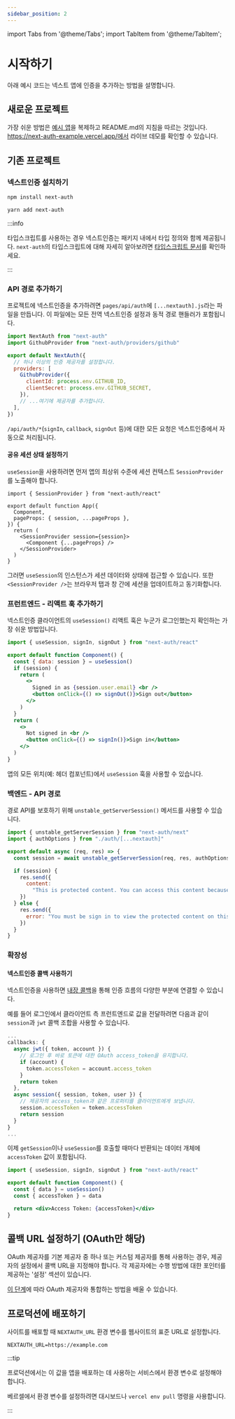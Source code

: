 ```yaml
---
sidebar_position: 2
---
```


import Tabs from '@theme/Tabs';
import TabItem from '@theme/TabItem';

# 시작하기

아래 예시 코드는 넥스트 앱에 인증을 추가하는 방법을 설명합니다.

## 새로운 프로젝트

가장 쉬운 방법은 [예시 앱](https://github.com/nextauthjs/next-auth-example)을 복제하고 README.md의 지침을 따르는 것입니다. https://next-auth-example.vercel.app/에서 라이브 데모를 확인할 수 있습니다.

## 기존 프로젝트

### 넥스트인증 설치하기

<Tabs groupId="package-manager">
  <TabItem value="npm" label="npm" default>

```bash
npm install next-auth
```

  </TabItem>
  <TabItem value="yarn" label="Yarn">

```bash
yarn add next-auth
```

  </TabItem>
</Tabs>

:::info

타입스크립트를 사용하는 경우 넥스트인증는 패키지 내에서 타입 정의와 함께 제공됩니다. `next-auth`의 타입스크립트에 대해 자세히 알아보려면 [타입스크립트 문서](https://next-auth.js.org/getting-started/typescript)를 확인하세요.

:::

### API 경로 추가하기

프로젝트에 넥스트인증을 추가하려면 `pages/api/auth`에 `[...nextauth].js`라는 파일을 만듭니다. 이 파일에는 모든 전역 넥스트인증 설정과 동적 경로 핸들러가 포함됩니다.

```js title="pages/api/auth/[...nextauth].js"
import NextAuth from "next-auth"
import GithubProvider from "next-auth/providers/github"

export default NextAuth({
  // 하나 이상의 인증 제공자를 설정합니다.
  providers: [
    GithubProvider({
      clientId: process.env.GITHUB_ID,
      clientSecret: process.env.GITHUB_SECRET,
    }),
    // ...여기에 제공자를 추가합니다.
  ],
})
```

`/api/auth/*`(`signIn`, `callback`, `signOut` 등)에 대한 모든 요청은 넥스트인증에서 자동으로 처리됩니다.

#### 공유 세션 상태 설정하기

`useSession`을 사용하려면 먼저 앱의 최상위 수준에 세션 컨텍스트 `SessionProvider`를 노출해야 합니다.

```tsx title="pages/_app.jsx"
import { SessionProvider } from "next-auth/react"

export default function App({
  Component,
  pageProps: { session, ...pageProps },
}) {
  return (
    <SessionProvider session={session}>
      <Component {...pageProps} />
    </SessionProvider>
  )
}
```

그러면 `useSession`의 인스턴스가 세션 데이터와 상태에 접근할 수 있습니다. 또한 `<SessionProvider />`는 브라우저 탭과 창 간에 세션을 업데이트하고 동기화합니다.

### 프런트엔드 - 리액트 훅 추가하기

넥스트인증 클라이언트의 `useSession()` 리액트 훅은 누군가 로그인했는지 확인하는 가장 쉬운 방법입니다.

```jsx title="components/login-btn.jsx"
import { useSession, signIn, signOut } from "next-auth/react"

export default function Component() {
  const { data: session } = useSession()
  if (session) {
    return (
      <>
        Signed in as {session.user.email} <br />
        <button onClick={() => signOut()}>Sign out</button>
      </>
    )
  }
  return (
    <>
      Not signed in <br />
      <button onClick={() => signIn()}>Sign in</button>
    </>
  )
}
```

앱의 모든 위치(예: 헤더 컴포넌트)에서 `useSession` 훅을 사용할 수 있습니다.

### 백엔드 - API 경로

경로 API를 보호하기 위해 `unstable_getServerSession()` 메서드를 사용할 수 있습니다.

```jsx title="pages/api/restricted.js"
import { unstable_getServerSession } from "next-auth/next"
import { authOptions } from "./auth/[...nextauth]"

export default async (req, res) => {
  const session = await unstable_getServerSession(req, res, authOptions)

  if (session) {
    res.send({
      content:
        "This is protected content. You can access this content because you are signed in.",
    })
  } else {
    res.send({
      error: "You must be sign in to view the protected content on this page.",
    })
  }
}
```

### 확장성

#### 넥스트인증 콜백 사용하기

넥스트인증을 사용하면 [내장 콜백](https://next-auth.js.org/configuration/callbacks)을 통해 인증 흐름의 다양한 부분에 연결할 수 있습니다.

예를 들어 로그인에서 클라이언트 측 프런트엔드로 값을 전달하려면 다음과 같이 `session`과 `jwt` 콜백 조합을 사용할 수 있습니다.

```js title="pages/api/auth/[...nextauth].js" {5, 11}
...
callbacks: {
  async jwt({ token, account }) {
    // 로그인 후 바로 토큰에 대한 OAuth access_token을 유지합니다.
    if (account) {
      token.accessToken = account.access_token
    }
    return token
  },
  async session({ session, token, user }) {
    // 제공자의 access_token과 같은 프로퍼티를 클라이언트에게 보냅니다.
    session.accessToken = token.accessToken
    return session
  }
}
...
```

이제 `getSession`이나 `useSession`를 호출할 때마다 반환되는 데이터 개체에 `accessToken` 값이 포함됩니다.

```jsx title="components/accessToken.jsx" {3}
import { useSession, signIn, signOut } from "next-auth/react"

export default function Component() {
  const { data } = useSession()
  const { accessToken } = data

  return <div>Access Token: {accessToken}</div>
}
```

## 콜백 URL 설정하기 (OAuth만 해당)

OAuth 제공자를 기본 제공자 중 하나 또는 커스텀 제공자를 통해 사용하는 경우, 제공자의 설정에서 콜백 URL을 지정해야 합니다. 각 제공자에는 수행 방법에 대한 포인터를 제공하는 '설정' 섹션이 있습니다.

[이 단계](https://next-auth.js.org/configuration/providers/oauth#how-to)에 따라 OAuth 제공자와 통합하는 방법을 배울 수 있습니다.

## 프로덕션에 배포하기

사이트를 배포할 때 `NEXTAUTH_URL` 환경 변수를 웹사이트의 표준 URL로 설정합니다.

```text
NEXTAUTH_URL=https://example.com
```

:::tip

프로덕션에서는 이 값을 앱을 배포하는 데 사용하는 서비스에서 환경 변수로 설정해야 합니다.

베르셀에서 환경 변수를 설정하려면 대시보드나 `vercel env pull` 명령을 사용합니다.

:::